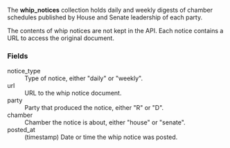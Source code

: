 The **whip_notices** collection holds daily and weekly digests of chamber schedules published by House and Senate leadership of each party.

The contents of whip notices are not kept in the API. Each notice contains a URL to access the original document.

### Fields

<dt>notice_type</dt>
<dd>Type of notice, either "daily" or "weekly".</dd>

<dt>url</dt>
<dd>URL to the whip notice document.</dd>

<dt>party</dt>
<dd>Party that produced the notice, either "R" or "D".</dd>

<dt>chamber</dt>
<dd>Chamber the notice is about, either "house" or "senate".</dd>

<dt>posted_at</dt>
<dd>(timestamp) Date or time the whip notice was posted.</dd>
